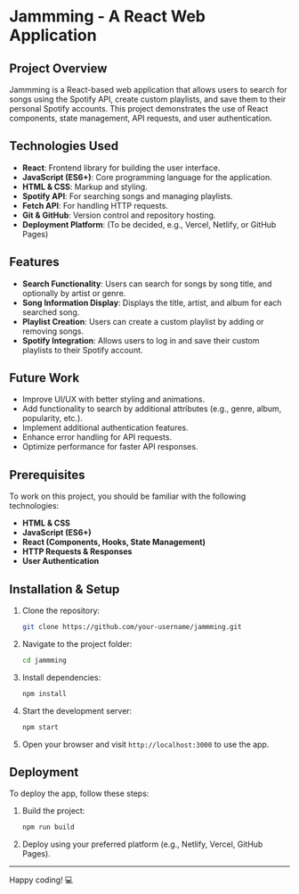 # Jammming - A React Web Application

## Project Overview
Jammming is a React-based web application that allows users to search for songs using the Spotify API, create custom playlists, and save them to their personal Spotify accounts. This project demonstrates the use of React components, state management, API requests, and user authentication.

## Technologies Used
- **React**: Frontend library for building the user interface.
- **JavaScript (ES6+)**: Core programming language for the application.
- **HTML & CSS**: Markup and styling.
- **Spotify API**: For searching songs and managing playlists.
- **Fetch API**: For handling HTTP requests.
- **Git & GitHub**: Version control and repository hosting.
- **Deployment Platform**: (To be decided, e.g., Vercel, Netlify, or GitHub Pages)

## Features
- **Search Functionality**: Users can search for songs by song title, and optionally by artist or genre.
- **Song Information Display**: Displays the title, artist, and album for each searched song.
- **Playlist Creation**: Users can create a custom playlist by adding or removing songs.
- **Spotify Integration**: Allows users to log in and save their custom playlists to their Spotify account.

## Future Work
- Improve UI/UX with better styling and animations.
- Add functionality to search by additional attributes (e.g., genre, album, popularity, etc.).
- Implement additional authentication features.
- Enhance error handling for API requests.
- Optimize performance for faster API responses.

## Prerequisites
To work on this project, you should be familiar with the following technologies:
- **HTML & CSS**
- **JavaScript (ES6+)**
- **React (Components, Hooks, State Management)**
- **HTTP Requests & Responses**
- **User Authentication**

## Installation & Setup
1. Clone the repository:
   ```sh
   git clone https://github.com/your-username/jammming.git
   ```
2. Navigate to the project folder:
   ```sh
   cd jammming
   ```
3. Install dependencies:
   ```sh
   npm install
   ```
4. Start the development server:
   ```sh
   npm start
   ```
5. Open your browser and visit `http://localhost:3000` to use the app.

## Deployment
To deploy the app, follow these steps:
1. Build the project:
   ```sh
   npm run build
   ```
2. Deploy using your preferred platform (e.g., Netlify, Vercel, GitHub Pages).

---

Happy coding! 💻